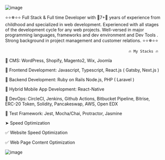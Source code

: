 ![image](https://github.com/whiteray0810/whiteray0810/blob/main/github_1.png)


⭐⭐✵⭐⭐ Full Stack & Full time Developer with 🥇7+🥇 years of experience from childhood and specialized in web development. Experienced with all stages of the development cycle for any web projects. Well-versed in major programming languages, frameworks and dev environment and Dev Tools . Strong background in project management and customer relations. ⭐⭐✵⭐⭐

                                                            🔥 My Stacks 🔥
🥇 CMS: WordPress, Shopify, Magento2, Wix, Joomla

🥇 Frontend Development: Javascript, Typescript, React.js ( Gatsby, Next.js )

🥇 Backend Development: Ruby on Rails Node.js, PHP ( Laravel )

🥇 Hybrid Mobile App Development: React-Native

🥈 DevOps: CircleCI, Jenkins, Github Actions, Bitbucket Pipeline, Bitrise, ERC-20 Token, Solidity, Pancakeswap, AWS, Open EDX

🥉 Test Framework: Jest, Mocha/Chai, Protractor, Jasmine

➤ Speed Optimization

✅ Website Speed Optimization

✅ Web Page Content Optimization


![image](https://github.com/whiteray0810/whiteray0810/blob/main/github_2.png)


                                              
